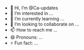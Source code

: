 - 👋 Hi, I’m @Ca-updates
- 👀 I’m interested in ...
- 🌱 I’m currently learning ...
- 💞️ I’m looking to collaborate on ...
- 📫 How to reach me ...
- 😄 Pronouns: ...
- ⚡ Fun fact: ...

<!---
Ca-updates/Ca-updates is a ✨ special ✨ repository because its `README.md` (this file) appears on your GitHub profile.
You can click the Preview link to take a look at your changes.
--->
